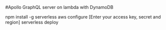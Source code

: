 #Apollo GraphQL server on lambda with DynamoDB

npm install -g serverless
aws configure
[Enter your access key, secret and region]
serverless deploy
